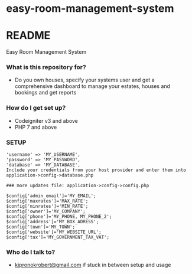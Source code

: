 # easy-room-management-system


# README #

Easy Room Management System

### What is this repository for? ###

* Do you own houses, specify your systems user and get a comprehensive dashboard to manage your estates, houses and bookings and get reports

### How do I get set up? ###

* Codeigniter v3 and above
* PHP 7 and above

### SETUP
	'username' => 'MY_USERNAME',
    'password' => 'MY_PASSWORD',
    'database' => 'MY_DATABASE',
	Include your credentials from your host provider and enter them into application->config->database.php

	### more updates file: application->config->config.php
	
	$config['admin_email']='MY_EMAIL';
	$config['maxrates']='MAX_RATE';
	$config['minrates']='MIN_RATE';
	$config['owner']='MY_COMPANY';
	$config['phone']='MY_PHONE, MY_PHONE_2';
	$config['address']='MY_BOX_ADRESS';
	$config['town']='MY_TOWN';
	$config['website']='MY_WEBSITE_URL';
	$config['tax']='MY_GOVERNMENT_TAX_VAT';
	
### Who do I talk to? ###

* kipronokrobert@gmail.com if stuck in between setup and usage
